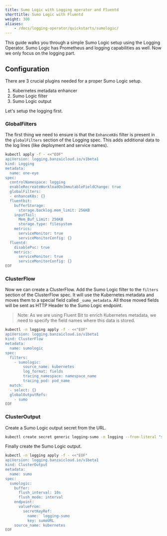 ```yaml
---
title: Sumo Logic with Logging operator and Fluentd
shorttitle: Sumo Logic with Fluentd
weight: 300
aliases:
    - /docs/logging-operator/quickstarts/sumologic/
---
```


This guide walks you through a simple Sumo Logic setup using the Logging Operator.
Sumo Logic has Prometheus and logging capabilities as well. Now we only focus on the logging part.

## Configuration

There are 3 crucial plugins needed for a proper Sumo Logic setup.

1. Kubernetes metadata enhancer
2. Sumo Logic filter
3. Sumo Logic output

Let's setup the logging first.

### GlobalFilters

The first thing we need to ensure is that the `EnhanceK8s` filter is present in the `globalFilters` section of the Logging spec.
This adds additional data to the log lines (like deployment and service names).

```bash
kubectl apply -f - <<"EOF"
apiVersion: logging.banzaicloud.io/v1beta1
kind: Logging
metadata:
  name: one-eye
spec:
  controlNamespace: logging
  enableRecreateWorkloadOnImmutableFieldChange: true
  globalFilters:
  - enhanceK8s: {}
  fluentbit:
    bufferStorage:
      storage.backlog.mem_limit: 256KB
    inputTail:
      Mem_Buf_Limit: 256KB
      storage.type: filesystem
    metrics:
      serviceMonitor: true
      serviceMonitorConfig: {}
  fluentd:
    disablePvc: true
    metrics:
      serviceMonitor: true
      serviceMonitorConfig: {}
EOF
```

### ClusterFlow

Now we can create a ClusterFlow. Add the Sumo Logic filter to the `filters` section of the ClusterFlow spec.
It will use the Kubernetes metadata and moves them to a special field called `_sumo_metadata`.
All those moved fields will be sent as HTTP Header to the Sumo Logic endpoint.

> Note: As we are using Fluent Bit to enrich Kubernetes metadata, we need to specify the field names where this data is stored.

```bash
kubectl -n logging apply -f - <<"EOF"
apiVersion: logging.banzaicloud.io/v1beta1
kind: ClusterFlow
metadata:
  name: sumologic
spec:
  filters:
    - sumologic:
        source_name: kubernetes
        log_format: fields
        tracing_namespace: namespace_name
        tracing_pod: pod_name
  match:
  - select: {}
  globalOutputRefs:
    - sumo
EOF
```

### ClusterOutput

Create a Sumo Logic output secret from the URL.

```bash
kubectl create secret generic logging-sumo -n logging --from-literal "sumoURL=https://endpoint1.collection.eu.sumologic.com/......"
```

Finally create the Sumo Logic output.

```bash
kubectl -n logging apply -f - <<"EOF"
apiVersion: logging.banzaicloud.io/v1beta1
kind: ClusterOutput
metadata:
  name: sumo
spec:
  sumologic:
    buffer:
      flush_interval: 10s
      flush_mode: interval
    endpoint:
      valueFrom:
        secretKeyRef:
          name:  logging-sumo
          key: sumoURL
    source_name: kubernetes
EOF
```
